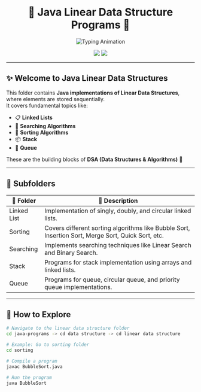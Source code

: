 <!-- Stylish README for Linear Data Structure Programs -->

<h1 align="center">
  🌟 Java Linear Data Structure Programs 🌟
</h1>


<p align="center">
  <img src="https://readme-typing-svg.herokuapp.com?font=Fira+Code&size=25&pause=1000&color=FF4500&center=true&vCenter=true&width=650&lines=🔥+Linear+Data+Structures;💡+Arrays+%26+Lists;🚀+Stacks,+Queues+,+Sorting;✨+Master+Searching+Techniques" alt="Typing Animation" />
</p>



<p align="center">
  <img src="https://img.shields.io/badge/Language-Java-orange?style=for-the-badge&logo=java" />
  <img src="https://img.shields.io/badge/Folder-LinearDataStructure-red?style=for-the-badge" />
</p>

---

## ✨ Welcome to **Java Linear Data Structures**
This folder contains **Java implementations of Linear Data Structures**, where elements are stored sequentially.  
It covers fundamental topics like:
- 📋 **Linked Lists**  
- 🧮 **Searching Algorithms**  
- 🔄 **Sorting Algorithms**  
- 📦 **Stack**  
- 🎯 **Queue**  

These are the building blocks of **DSA (Data Structures & Algorithms)** 🚀  

---

## 📂 Subfolders

| 📂 Folder | 📝 Description |
|-----------|----------------|
| Linked List | Implementation of singly, doubly, and circular linked lists. |
| Sorting | Covers different sorting algorithms like Bubble Sort, Insertion Sort, Merge Sort, Quick Sort, etc. |
| Searching | Implements searching techniques like Linear Search and Binary Search. |
| Stack | Programs for stack implementation using arrays and linked lists. |
| Queue | Programs for queue, circular queue, and priority queue implementations. |

---

## 🚀 How to Explore
```bash
# Navigate to the linear data structure folder
cd java-programs -> cd data structure -> cd linear data structure

# Example: Go to sorting folder
cd sorting

# Compile a program
javac BubbleSort.java

# Run the program
java BubbleSort

